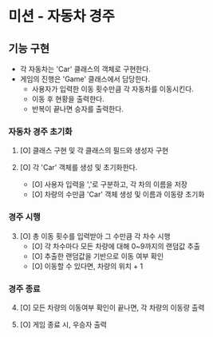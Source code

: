 # 미션 - 자동차 경주

## 기능 구현

- 각 자동차는 'Car' 클래스의 객체로 구현한다.
- 게임의 진행은 'Game' 클래스에서 담당한다.
	- 사용자가 입력한 이동 횟수만큼 각 자동차를 이동시킨다.
	- 이동 후 현황을 출력한다.
	- 반복이 끝나면 승자를 출력한다.

### 자동차 경주 초기화
1. [O] 클래스 구현 및 각 클래스의 필드와 생성자 구현

2. [O] 각 'Car' 객체를 생성 및 초기화한다.
	- [O] 사용자 입력을 ','로 구분하고, 각 차의 이름을 저장
	- [O] 차량의 수만큼 'Car' 객체 생성 및 이름과 이동량 초기화

### 경주 시행
3. [O] 총 이동 횟수를 입력받아 그 수만큼 각 차수 시행
	- [O] 각 차수마다 모든 차량에 대해 0~9까지의 랜덤값 추출
	- [O] 추출한 랜덤값을 기반으로 이동 여부 확인
	- [O] 이동할 수 있다면, 차량의 위치 + 1

### 경주 종료
4. [O] 모든 차량의 이동여부 확인이 끝나면, 각 차량의 이동량 출력

5. [O] 게임 종료 시, 우승자 출력
